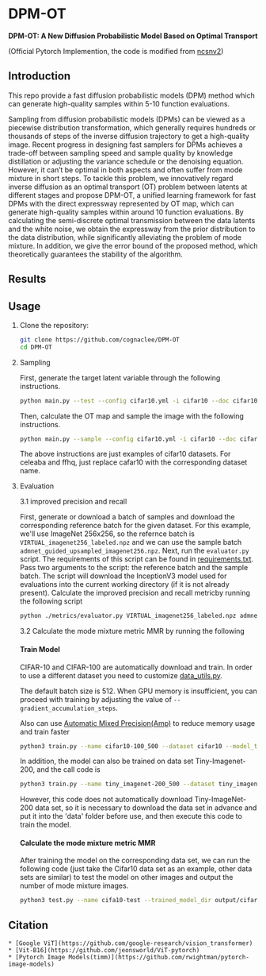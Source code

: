 # DPM-OT

**DPM-OT: A New Diffusion Probabilistic Model Based on Optimal Transport**

(Official Pytorch Implemention, the code is modified from [ncsnv2](https://github.com/ermongroup/ncsnv2))

## Introduction
This repo provide a fast diffusion probabilistic models (DPM) method which can generate high-quality samples within 5-10 function evaluations. 

Sampling from diffusion probabilistic models (DPMs) can be viewed as a piecewise distribution transformation, which generally requires hundreds or thousands of steps of the inverse diffusion trajectory to get a high-quality image. Recent progress in designing fast samplers for DPMs achieves a trade-off between sampling speed and sample quality by knowledge distillation or adjusting the variance schedule or the denoising equation. However, it can’t be optimal in both aspects and often suffer from mode mixture in short steps. To tackle this problem, we innovatively regard inverse diffusion as an optimal transport (OT) problem between latents at different stages and propose DPM-OT, a unified learning framework for fast DPMs with the direct expressway represented by OT map, which can generate high-quality samples within around 10 function evaluations. By calculating the semi-discrete optimal transmission between the data latents and the white noise, we obtain the expressway from the prior distribution to the data distribution, while significantly alleviating the problem of mode mixture. In addition, we give the error bound of the proposed method, which theoretically guarantees the stability of the algorithm.
## Results


## Usage

1. Clone the repository:

    ```bash
    git clone https://github.com/cognaclee/DPM-OT
    cd DPM-OT
    ```

2. Sampling

    First, generate the target latent variable through the following instructions.

    ```bash
    python main.py --test --config cifar10.yml -i cifar10 --doc cifar10 
    ```
    Then, calculate the OT map and sample the image with the following instructions.
    ```bash
    python main.py --sample --config cifar10.yml -i cifar10 --doc cifar10
    ```
    The above instructions are just examples of cifar10 datasets. For celeaba and ffhq, just replace cafar10 with the corresponding dataset name.

3. Evaluation

    3.1 improved precision and recall
    
    First, generate or download a batch of samples and download the corresponding reference batch for the given dataset. For this example, we'll use ImageNet 256x256, so the refernce batch is `VIRTUAL_imagenet256_labeled.npz` and we can use the sample batch `admnet_guided_upsampled_imagenet256.npz`. Next, run the `evaluator.py` script. The requirements of this script can be found in [requirements.txt](./metrics/requirements.txt). Pass two arguments to the script: the reference batch and the sample batch. The script will download the InceptionV3 model used for evaluations into the current working directory (if it is not already present). 
    Calculate the improved precision and recall metricby running the following script
     ```bash
     python ./metrics/evaluator.py VIRTUAL_imagenet256_labeled.npz admnet_guided_upsampled_imagenet256.npz
    ```

    3.2 Calculate the mode mixture metric MMR by running the following
    #### Train Model
    CIFAR-10 and CIFAR-100 are automatically download and train. In order to use a different dataset you need to customize [data_utils.py](./utils/data_utils.py).

    The default batch size is 512. When GPU memory is insufficient, you can proceed with training by adjusting the value of `--gradient_accumulation_steps`.

    Also can use [Automatic Mixed Precision(Amp)](https://nvidia.github.io/apex/amp.html) to reduce memory usage and train faster
    ```bash
    python3 train.py --name cifar10-100_500 --dataset cifar10 --model_type ViT-B_16 --pretrained_dir checkpoint/ViT-B_16.npz --fp16 --fp16_opt_level O2
    ```
    In addition, the model can also be trained on data set Tiny-Imagenet-200, and the call code is
    ```bash
    python3 train.py --name tiny_imagenet-200_500 --dataset tiny_imagenet_200 --model_type ViT-B_16 --pretrained_dir checkpoint/ViT-B_16.npz --fp16 --fp16_opt_level O2
    ```
    However, this code does not automatically download Tiny-ImageNet-200 data set, so it is necessary to download the data set in advance and put it into 
    the 'data' folder before use, and then execute this code to train the model.

    #### Calculate the mode mixture metric MMR
    
    After training the model on the corresponding data set, we can run the following code (just take the Cifar10 data set as an example, other data sets are similar)
     to test the model on other images and output the number of mode mixture images.
    ```bash
    python3 test.py --name cifa10-test --trained_model_dir output/cifar10-100_500_checkpoint.pth --figure_dir figure/cifar10
    ```

## Citation

```
* [Google ViT](https://github.com/google-research/vision_transformer)
* [Vit-B16](https://github.com/jeonsworld/ViT-pytorch)
* [Pytorch Image Models(timm)](https://github.com/rwightman/pytorch-image-models)
```
